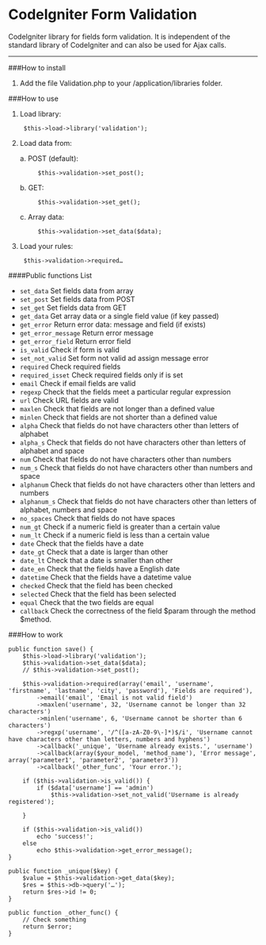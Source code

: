 CodeIgniter Form Validation
=================================

CodeIgniter library for fields form validation. It is independent of the standard library of CodeIgniter and can also be used for Ajax calls.

-----

###How to install

1. Add the file Validation.php to your /application/libraries folder.

###How to use

1. Load library:

		$this->load->library('validation');

2. Load data from:

	a. POST (default):

			$this->validation->set_post();

	b. GET:

			$this->validation->set_get();

	c. Array data:

			$this->validation->set_data($data);

3. Load your rules:

		$this->validation->required…

####Public functions List

- `set_data` Set fields data from array
- `set_post` Set fields data from POST
- `set_get` Set fields data from GET
- `get_data` Get array data or a single field value (if key passed)
- `get_error` Return error data: message and field (if exists)
- `get_error_message` Return error message
- `get_error_field` Return error field
- `is_valid` Check if form is valid
- `set_not_valid` Set form not valid ad assign message error
- `required` Check required fields
- `required_isset` Check required fields only if is set
- `email` Check if email fields are valid
- `regexp` Check that the fields meet a particular regular expression
- `url` Check URL fields are valid
- `maxlen` Check that fields are not longer than a defined value
- `minlen` Check that fields are not shorter than a defined value
- `alpha` Check that fields do not have characters other than letters of alphabet
- `alpha_s` Check that fields do not have characters other than letters of alphabet and space
- `num` Check that fields do not have characters other than numbers
- `num_s` Check that fields do not have characters other than numbers and space
- `alphanum` Check that fields do not have characters other than letters and numbers
- `alphanum_s` Check that fields do not have characters other than letters of alphabet, numbers and space
- `no_spaces` Check that fields do not have spaces
- `num_gt` Check if a numeric field is greater than a certain value
- `num_lt` Check if a numeric field is less than a certain value
- `date` Check that the fields have a date
- `date_gt` Check that a date is larger than other
- `date_lt` Check that a date is smaller than other
- `date_en` Check that the fields have a English date
- `datetime` Check that the fields have a datetime value
- `checked` Check that the field has been checked
- `selected` Check that the field has been selected
- `equal` Check that the two fields are equal
- `callback` Check the correctness of the field $param through the method $method.

###How to work

	public function save() {
		$this->load->library('validation');
		$this->validation->set_data($data);
		// $this->validation->set_post();

		$this->validation->required(array('email', 'username', 'firstname', 'lastname', 'city', 'password'), 'Fields are required'),
			->email('email', 'Email is not valid field')
			->maxlen('username', 32, 'Username cannot be longer than 32 characters')
			->minlen('username', 6, 'Username cannot be shorter than 6 characters')
			->regxp('username', '/^([a-zA-Z0-9\-]*)$/i', 'Username cannot have characters other than letters, numbers and hyphens')
			->callback('_unique', 'Username already exists.', 'username')
			->callback(array($your_model, 'method_name'), 'Error message', array('parameter1', 'parameter2', 'parameter3'))
			->callback('_other_func', 'Your error.');

		if ($this->validation->is_valid()) {
			if ($data['username'] == 'admin')
				$this->validation->set_not_valid('Username is already registered');

		}

		if ($this->validation->is_valid())
			echo 'success!';
		else
			echo $this->validation->get_error_message();
	}

	public function _unique($key) {
		$value = $this->validation->get_data($key);
		$res = $this->db->query('…');
		return $res->id != 0;
	}

	public function _other_func() {
		// Check something
		return $error;
	}
